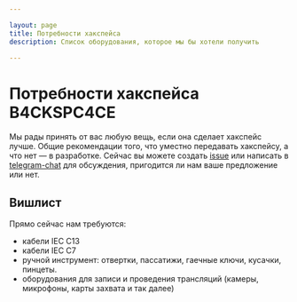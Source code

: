 ```yaml
---

layout: page
title: Потребности хакспейса
description: Список оборудования, которое мы бы хотели получить

---
```

# Потребности хакспейса B4CKSPC4CE
Мы рады принять от вас любую вещь, если она сделает хакспейс лучше. Общие рекомендации того, что уместно передавать хакспейсу, а что нет — в разработке. Сейчас вы можете создать [issue](https://github.com/b4ck5p4c3/wiki/issues) или написать в [telegram-chat](tg://resolve/?domain=b4ck5p4c3) для обсуждения, пригодится ли нам ваше предложение или нет.

## Вишлист
Прямо сейчас нам требуются:
- кабели IEC C13
- кабели IEC C7
- ручной инструмент: отвертки, пассатижи, гаечные ключи, кусачки, пинцеты.
- оборудования для записи и проведения трансляций (камеры, микрофоны, карты захвата и так далее)
